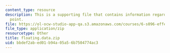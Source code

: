 ```yaml
---
content_type: resource
description: This is a supporting file that contains information regarding floating
  point.
file: https://ol-ocw-studio-app-qa.s3.amazonaws.com/courses/6-s096-effective-programming-in-c-and-c-january-iap-2014/bbdef2abed01b94a05a56b7504774ac3_floating.data.zip
file_type: application/zip
resourcetype: Other
title: floating.data.zip
uid: bbdef2ab-ed01-b94a-05a5-6b7504774ac3
---
```

